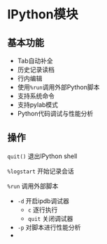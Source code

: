 # IPython模块

## 基本功能

- Tab自动补全
- 历史记录读档
- 行内编辑
- 使用`%run`调用外部Python脚本
- 支持系统命令
- 支持pylab模式
- Python代码调试与性能分析

## 操作

`quit()` 退出IPython shell

`%logstart` 开始记录会话

`%run` 调用外部脚本

- `-d` 开启ipdb调试器
  - `c` 逐行执行
  - `quit` 关闭调试器
- `-p` 对脚本进行性能分析
- 

